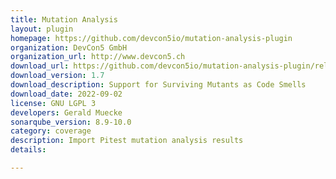 ```yaml
---
title: Mutation Analysis
layout: plugin
homepage: https://github.com/devcon5io/mutation-analysis-plugin
organization: DevCon5 GmbH
organization_url: http://www.devcon5.ch
download_url: https://github.com/devcon5io/mutation-analysis-plugin/releases/download/v1.7/mutation-analysis-plugin-1.7.jar
download_version: 1.7
download_description: Support for Surviving Mutants as Code Smells
download_date: 2022-09-02
license: GNU LGPL 3
developers: Gerald Muecke
sonarqube_version: 8.9-10.0
category: coverage
description: Import Pitest mutation analysis results
details: 

---
```

